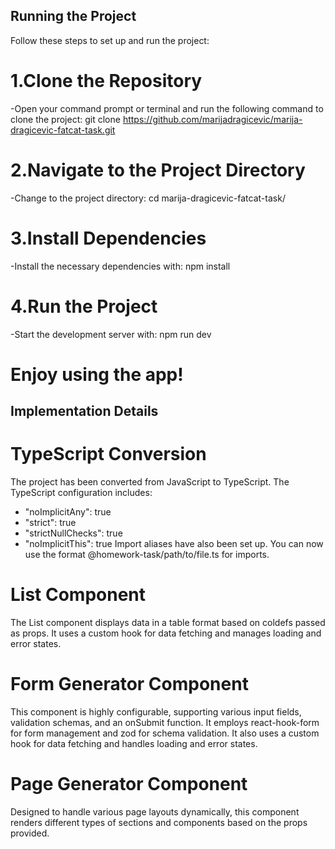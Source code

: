## Running the Project

Follow these steps to set up and run the project:

# 1.Clone the Repository

-Open your command prompt or terminal and run the following command to clone the project:
git clone https://github.com/marijadragicevic/marija-dragicevic-fatcat-task.git

# 2.Navigate to the Project Directory

-Change to the project directory:
cd marija-dragicevic-fatcat-task/

# 3.Install Dependencies

-Install the necessary dependencies with:
npm install

# 4.Run the Project

-Start the development server with:
npm run dev

# Enjoy using the app!

## Implementation Details

# TypeScript Conversion

The project has been converted from JavaScript to TypeScript. The TypeScript configuration includes:

-   "noImplicitAny": true
-   "strict": true
-   "strictNullChecks": true
-   "noImplicitThis": true
    Import aliases have also been set up. You can now use the format @homework-task/path/to/file.ts for imports.

# List Component

The List component displays data in a table format based on coldefs passed as props. It uses a custom hook for data fetching and manages loading and error states.

# Form Generator Component

This component is highly configurable, supporting various input fields, validation schemas, and an onSubmit function. It employs react-hook-form for form management and zod for schema validation. It also uses a custom hook for data fetching and handles loading and error states.

# Page Generator Component

Designed to handle various page layouts dynamically, this component renders different types of sections and components based on the props provided.
